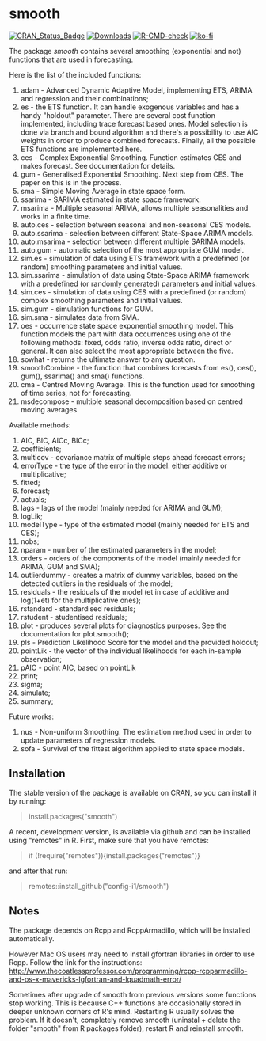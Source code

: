 # smooth
[![CRAN_Status_Badge](http://www.r-pkg.org/badges/version/smooth)](https://cran.r-project.org/package=smooth)
[![Downloads](http://cranlogs.r-pkg.org/badges/smooth)](https://cran.r-project.org/package=smooth)
[![R-CMD-check](https://github.com/config-i1/smooth/actions/workflows/test.yml/badge.svg)](https://github.com/config-i1/smooth/actions/workflows/test.yml)
[![ko-fi](https://ivan.svetunkov.ru/ko-fi.png)](https://ko-fi.com/G2G51C4C4)

The package _smooth_ contains several smoothing (exponential and not) functions that are used in forecasting.

Here is the list of the included functions:

1. adam - Advanced Dynamic Adaptive Model, implementing ETS, ARIMA and regression and their combinations;
2. es - the ETS function. It can handle exogenous variables and has a handy "holdout" parameter. There are several cost function implemented, including trace forecast based ones. Model selection is done via branch and bound algorithm and there's a possibility to use AIC weights in order to produce combined forecasts. Finally, all the possible ETS functions are implemented here.
3. ces - Complex Exponential Smoothing. Function estimates CES and makes forecast. See documentation for details.
4. gum - Generalised Exponential Smoothing. Next step from CES. The paper on this is in the process.
5. sma - Simple Moving Average in state space form.
6. ssarima - SARIMA estimated in state space framework.
7. msarima - Multiple seasonal ARIMA, allows multiple seasonalities and works in a finite time.
8. auto.ces - selection between seasonal and non-seasonal CES models.
9. auto.ssarima - selection between different State-Space ARIMA models.
10. auto.msarima - selection between different multiple SARIMA models.
11. auto.gum - automatic selection of the most appropriate GUM model.
12. sim.es - simulation of data using ETS framework with a predefined (or random) smoothing parameters and initial values.
13. sim.ssarima - simulation of data using State-Space ARIMA framework with a predefined (or randomly generated) parameters and initial values.
14. sim.ces - simulation of data using CES with a predefined (or random) complex smoothing parameters and initial values.
15. sim.gum - simulation functions for GUM.
16. sim.sma - simulates data from SMA.
17. oes - occurrence state space exponential smoothing model. This function models the part with data occurrences using one of the following methods: fixed, odds ratio, inverse odds ratio, direct or general. It can also select the most appropriate between the five.
18. sowhat - returns the ultimate answer to any question.
19. smoothCombine - the function that combines forecasts from es(), ces(), gum(), ssarima() and sma() functions.
20. cma - Centred Moving Average. This is the function used for smoothing of time series, not for forecasting.
21. msdecompose - multiple seasonal decomposition based on centred moving averages.

Available methods:

1. AIC, BIC, AICc, BICc;
2. coefficients;
3. multicov - covariance matrix of multiple steps ahead forecast errors;
4. errorType - the type of the error in the model: either additive or multiplicative;
5. fitted;
6. forecast;
7. actuals;
8. lags - lags of the model (mainly needed for ARIMA and GUM);
9. logLik;
10. modelType - type of the estimated model (mainly needed for ETS and CES);
11. nobs;
12. nparam - number of the estimated parameters in the model;
13. orders - orders of the components of the model (mainly needed for ARIMA, GUM and SMA);
14. outlierdummy - creates a matrix of dummy variables, based on the detected outliers in the residuals of the model;
15. residuals - the residuals of the model (et in case of additive and log(1+et) for the multiplicative ones);
16. rstandard - standardised residuals;
17. rstudent - studentised residuals;
17. plot - produces several plots for diagnostics purposes. See the documentation for plot.smooth();
19. pls - Prediction Likelihood Score for the model and the provided holdout;
20. pointLik - the vector of the individual likelihoods for each in-sample observation;
21. pAIC - point AIC, based on pointLik
22. print;
23. sigma;
24. simulate;
25. summary;

Future works:

1. nus - Non-uniform Smoothing. The estimation method used in order to update parameters of regression models.
2. sofa - Survival of the fittest algorithm applied to state space models.


## Installation

The stable version of the package is available on CRAN, so you can install it by running:
> install.packages("smooth")

A recent, development version, is available via github and can be installed using "remotes" in R. First, make sure that you have remotes:
> if (!require("remotes")){install.packages("remotes")}

and after that run:
> remotes::install_github("config-i1/smooth")

## Notes

The package depends on Rcpp and RcppArmadillo, which will be installed automatically.

However Mac OS users may need to install gfortran libraries in order to use Rcpp. Follow the link for the instructions: http://www.thecoatlessprofessor.com/programming/rcpp-rcpparmadillo-and-os-x-mavericks-lgfortran-and-lquadmath-error/

Sometimes after upgrade of smooth from previous versions some functions stop working. This is because C++ functions are occasionally stored in deeper unknown corners of R's mind. Restarting R usually solves the problem. If it  doesn't, completely remove smooth (uninstal + delete the folder "smooth" from R packages folder), restart R and reinstall smooth.
